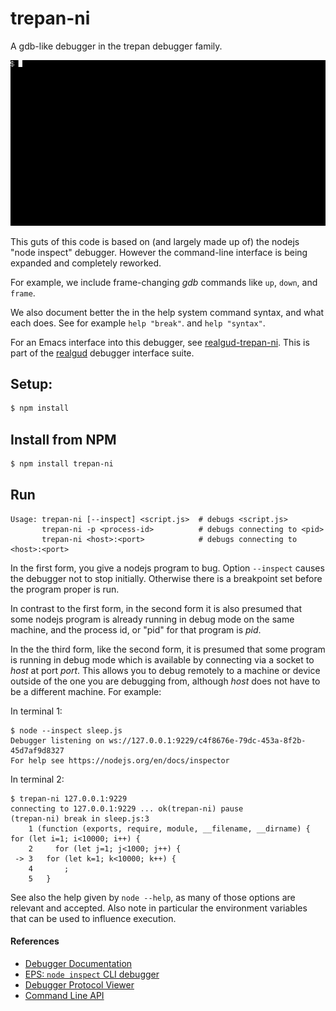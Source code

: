 # trepan-ni

A gdb-like debugger in the trepan debugger family.

![trepan-ni example](img/trepan-ni-session.gif)

This guts of this code is based on (and largely made up of) the nodejs
"node inspect" debugger. However the command-line interface is being
expanded and completely reworked.

For example, we include frame-changing _gdb_ commands like `up`,
`down`, and `frame`.

We also document better the in the help system command syntax, and
what each does. See for example `help "break"`. and `help "syntax"`.

For an Emacs interface into this debugger, see
[realgud-trepan-ni](https://github.com/realgud/realgud-trepan-ni).
This is part of the [realgud](https://github.com/realgud/realgud)
debugger interface suite.

## Setup:
```bash
$ npm install
```

## Install from NPM
```bash
$ npm install trepan-ni
```

## Run

```
Usage: trepan-ni [--inspect] <script.js>  # debugs <script.js>
       trepan-ni -p <process-id>          # debugs connecting to <pid>
       trepan-ni <host>:<port>            # debugs connecting to <host>:<port>
```

In the first form, you give a nodejs program to bug.  Option
`--inspect` causes the debugger not to stop initially. Otherwise there
is a breakpoint set before the program proper is run.

In contrast to the first form, in the second form it is also presumed
that some nodejs program is already running in debug mode on the same
machine, and the process id, or "pid" for that program is _pid_.

In the the third form, like the second form, it is presumed that some
program is running in debug mode which is available by connecting via
a socket to _host_ at port _port_. This allows you to debug remotely
to a machine or device outside of the one you are debugging from,
although _host_ does not have to be a different machine. For example:

In terminal 1:
```console
$ node --inspect sleep.js
Debugger listening on ws://127.0.0.1:9229/c4f8676e-79dc-453a-8f2b-45d7af9d8327
For help see https://nodejs.org/en/docs/inspector
```

In terminal 2:
```console
$ trepan-ni 127.0.0.1:9229
connecting to 127.0.0.1:9229 ... ok(trepan-ni) pause
(trepan-ni) break in sleep.js:3
    1 (function (exports, require, module, __filename, __dirname) { for (let i=1; i<10000; i++) {
    2     for (let j=1; j<1000; j++) {
 -> 3 	for (let k=1; k<10000; k++) {
    4 	    ;
    5 	}
```

See also the help given by `node --help`, as many of those options are
relevant and accepted.  Also note in particular the environment
variables that can be used to influence execution.


#### References

* [Debugger Documentation](https://nodejs.org/api/debugger.html)
* [EPS: `node inspect` CLI debugger](https://github.com/nodejs/node-eps/pull/42)
* [Debugger Protocol Viewer](https://chromedevtools.github.io/debugger-protocol-viewer/)
* [Command Line API](https://developers.google.com/web/tools/chrome-devtools/debug/command-line/command-line-reference?hl=en)
